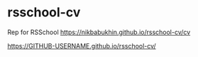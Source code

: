 # rsschool-cv
Rep for RSSchool
https://nikbabukhin.github.io/rsschool-cv/cv

https://GITHUB-USERNAME.github.io/rsschool-cv/
